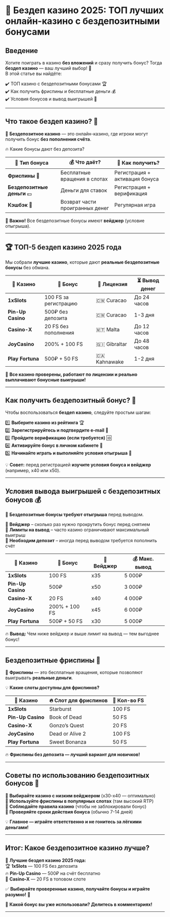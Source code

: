 # 🎰 Бездеп казино 2025: ТОП лучших онлайн-казино с бездепозитными бонусами  

## Введение  

Хотите поиграть в казино **без вложений** и сразу получить бонус? Тогда **бездеп казино** — ваш лучший выбор! 🎁  
В этой статье вы найдёте:  

✔️ ТОП казино с бездепозитными бонусами 🏆  
✔️ Как получить фриспины и бесплатные деньги 💰  
✔️ Условия бонусов и вывод выигрышей 🚀  

---

## Что такое бездеп казино? 🤔  

🎰 **Бездепозитное казино** — это онлайн-казино, где игроки могут получить бонус **без пополнения счёта**.  

🔥 Какие бонусы дают без депозита?  

| 🎁 **Тип бонуса** | 💰 **Что даёт?** | 🎯 **Как получить?** |
|-----------------|-----------------|-----------------|
| **Фриспины** 🎰 | Бесплатные вращения в слотах | Регистрация + активация бонуса |
| **Бездепозитные деньги** 💵 | Деньги для ставок | Регистрация + верификация |
| **Кэшбэк** 🔄 | Возврат части проигранных денег | Регулярная игра |

📌 **Важно!** Все бездепозитные бонусы имеют **вейджер** (условие отыгрыша).  

---

## 🏆 ТОП-5 бездеп казино 2025 года  

Мы собрали **лучшие казино**, которые дают **реальные бездепозитные бонусы** без обмана.  

| 🎰 **Казино** | 🎁 **Бонус** | 📜 **Лицензия** | ⏳ **Вывод денег** |
|--------------|-------------|----------------|----------------|
| **1xSlots** | 100 FS за регистрацию | 🇨🇼 Curacao | До 24 часов |
| **Pin-Up Casino** | 500₽ без депозита | 🇨🇼 Curacao | 1-3 дня |
| **Casino-X** | 20 FS без пополнения | 🇲🇹 Malta | До 12 часов |
| **JoyCasino** | 200% + 100 FS | 🇬🇮 Gibraltar | До 48 часов |
| **Play Fortuna** | 500₽ + 50 FS | 🇨🇦 Kahnawake | 1-2 дня |

🎰 **Все казино проверены, работают по лицензии и реально выплачивают бонусные выигрыши!**  

---

## Как получить бездепозитный бонус? 📌  

Чтобы воспользоваться **бездеп казино**, следуйте простым шагам:  

1️⃣ **Выберите казино из рейтинга** 🏆  
2️⃣ **Зарегистрируйтесь и подтвердите e-mail** 📩  
3️⃣ **Пройдите верификацию (если требуется)** 🆔  
4️⃣ **Активируйте бонус в личном кабинете** 🎁  
5️⃣ **Начинайте играть и выполняйте условия отыгрыша** 🎰  

💡 **Совет:** перед регистрацией **изучите условия бонуса и вейджер** (например, x40 или x50).  

---

## Условия вывода выигрышей с бездепозитных бонусов 💰  

📌 **Бездепозитные бонусы требуют отыгрыша** перед выводом.  

🔹 **Вейджер** – сколько раз нужно прокрутить бонус перед снятием  
🔹 **Лимиты на вывод** – часто казино ограничивают максимальный выигрыш  
🔹 **Необходим депозит** – иногда перед выводом требуется пополнить счёт  

| 🎰 **Казино** | 🎁 **Бонус** | 🎯 **Вейджер** | 💰 **Макс. вывод** |
|--------------|-------------|---------------|-----------------|
| **1xSlots** | 100 FS | x35 | 5 000₽ |
| **Pin-Up Casino** | 500₽ | x50 | 3 000₽ |
| **Casino-X** | 20 FS | x40 | 4 000₽ |
| **JoyCasino** | 200% + 100 FS | x45 | 6 000₽ |
| **Play Fortuna** | 500₽ + 50 FS | x30 | 5 000₽ |

🔥 **Вывод:** Чем ниже вейджер и выше лимит на вывод — тем выгоднее бонус!  

---

## Бездепозитные фриспины 🎰  

🎰 **Фриспины** — это бесплатные вращения, которые позволяют выигрывать **реальные деньги**.  

💡 **Какие слоты доступны для фриспинов?**  

| 🎰 **Казино** | 🔥 **Слот для фриспинов** | 🎯 **Кол-во FS** |
|--------------|------------------------|--------------|
| **1xSlots** | Starburst | 100 FS |
| **Pin-Up Casino** | Book of Dead | 50 FS |
| **Casino-X** | Gonzo’s Quest | 20 FS |
| **JoyCasino** | Dead or Alive 2 | 100 FS |
| **Play Fortuna** | Sweet Bonanza | 50 FS |

🔥 **Фриспины без депозита — лучший вариант для новичков!**  

---

## Советы по использованию бездепозитных бонусов 📌  

🔹 **Выбирайте казино с низким вейджером** (x30-x40 — оптимально)  
🔹 **Используйте фриспины в популярных слотах** (там высокий RTP)  
🔹 **Соблюдайте правила казино** (чтобы не заблокировали бонус)  
🔹 **Проверяйте сроки действия бонуса** (обычно 7-14 дней)  

💡 **Главное — играйте ответственно и не гонитесь за лёгкими деньгами!**  

---

## Итог: Какое бездепозитное казино лучше?  

🎰 **Лучшие бездеп казино 2025 года:**  
🏆 **1xSlots** — 100 FS без депозита  
🔥 **Pin-Up Casino** — 500₽ на счёт бесплатно  
💸 **Casino-X** — 20 FS в топовом слоте  

✅ **Выбирайте проверенные казино, получайте бонусы и играйте разумно!** 🎁  

💬 **Какой бонус вы уже использовали? Делитесь в комментариях!**  

---


